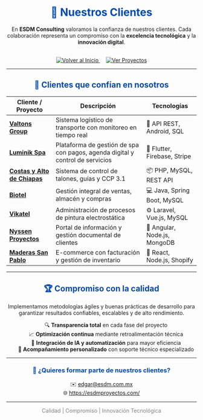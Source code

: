 <h1 align="center" style="color:#004AAD;">🤝 <strong>Nuestros Clientes</strong></h1>

<p align="center">
  En <strong>ESDM Consulting</strong> valoramos la confianza de nuestros clientes.  
  Cada colaboración representa un compromiso con la <strong>excelencia tecnológica</strong>  
  y la <strong>innovación digital</strong>.
</p>

<br>

<div align="center">
  <a href="https://github.com/ESDM-Consulting/.github/tree/main/profile" target="_blank">
    <img src="https://img.shields.io/badge/🏠%20Volver%20al%20Inicio-004AAD?style=for-the-badge&logo=homeadvisor&logoColor=white" alt="Volver al Inicio"/>
  </a>
  &nbsp;&nbsp;&nbsp;
  <a href="https://github.com/ESDMConsulting?tab=projects" target="_blank">
    <img src="https://img.shields.io/badge/Ver%20Proyectos-007BFF?style=for-the-badge&logo=github&logoColor=white" alt="Ver Proyectos"/>
  </a>
</div>

---

<h2 align="center" style="color:#004AAD;">🌟 Clientes que confían en nosotros</h2>

| Cliente / Proyecto | Descripción | Tecnologías |
|------------------|-------------|--------------|
| [**Valtons Group**](https://github.com/ESDM-Consulting/.github/tree/main/profile/clientes/valtons-group) | Sistema logístico de transporte con monitoreo en tiempo real | 🚚 API REST, Android, SQL |
| [**Luminik Spa**](https://github.com/ESDM-Consulting/.github/tree/main/profile/clientes/luminik) | Plataforma de gestión de spa con pagos, agenda digital y control de servicios | 💅 Flutter, Firebase, Stripe |
| [**Costas y Alto de Chiapas**](https://github.com/ESDM-Consulting/.github/tree/main/profile/clientes/costas-chiapas) | Sistema de control de talones, guías y CCP 3.1 | 📦 PHP, MySQL, REST API |
| [**Biotel**](https://github.com/ESDM-Consulting/.github/tree/main/profile/clientes/biotel) | Gestión integral de ventas, almacén y compras | 💻 Java, Spring Boot, MySQL |
| [**Vikatel**](https://github.com/ESDM-Consulting/.github/tree/main/profile/clientes/vikatel) | Administración de procesos de pintura electrostática | ⚙️ Laravel, Vue.js, MySQL |
| [**Nyssen Proyectos**](https://github.com/ESDM-Consulting/.github/tree/main/profile/clientes/nyssen) | Portal de información y gestión documental de clientes | 💼 Angular, Node.js, MongoDB |
| [**Maderas San Pablo**](https://github.com/ESDM-Consulting/.github/tree/main/profile/clientes/maderas-san-pablo) | E-commerce con facturación y gestión de inventario | 🛒 React, Node.js, Shopify |

---

<h2 align="center" style="color:#004AAD;">🏆 Compromiso con la calidad</h2>

<p align="center">
  Implementamos metodologías ágiles y buenas prácticas de desarrollo  
  para garantizar resultados confiables, escalables y de alto rendimiento.
</p>

<ul align="center" style="list-style:none;">
  <li>🔍 <strong>Transparencia total</strong> en cada fase del proyecto</li>
  <li>📈 <strong>Optimización continua</strong> mediante retroalimentación técnica</li>
  <li>🤖 <strong>Integración de IA y automatización</strong> para mayor eficiencia</li>
  <li>💬 <strong>Acompañamiento personalizado</strong> con soporte técnico especializado</li>
</ul>

---

<h3 align="center" style="color:#004AAD;">📩 ¿Quieres formar parte de nuestros clientes?</h3>

<p align="center">
  ✉️ <a href="mailto:edgar@esdm.com.mx">edgar@esdm.com.mx</a>  
  <br>
  🌐 <a href="https://esdmproyectos.com/" target="_blank">https://esdmproyectos.com/</a>
</p>

---

<p align="center" style="color:gray;">
  Calidad | Compromiso | Innovación Tecnológica
</p>
